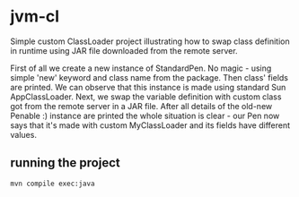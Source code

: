 # jvm-cl

Simple custom ClassLoader project illustrating how to swap class definition in runtime using JAR file downloaded from the remote server. 

First of all we create a new instance of StandardPen. No magic - using simple 'new' keyword and class name from the package. 
Then class' fields are printed. We can observe that this instance is made using standard Sun AppClassLoader.
Next, we swap the variable definition with custom class got from the remote server in a JAR file.
After all details of the old-new Penable :) instance are printed the whole situation is clear - our Pen now says that it's made with custom MyClassLoader 
and  its fields have different values.


## running the project

`mvn compile exec:java`